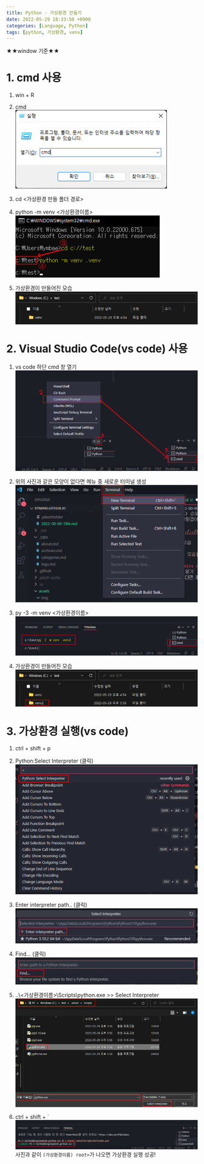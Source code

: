 ```yaml
---
title: Python - 가상환경 만들기
date: 2022-05-29 18:33:50 +0900
categories: [Language, Python]
tags: [python, 가상환경, venv]
---
```


★★window 기준★★

# 1. cmd 사용
1. win + R
2. cmd
   <br>
   ![cmd_실행](../../../assets/imgs/python_01_01.png)

3. cd <가상환경 만들 폴더 경로>

4. python -m venv <가상환경이름>
   <br>
   ![cmd_가상환경](../../../assets/imgs/python_01_02.png)

5. 가상환경이 만들어진 모습
   <br>
   ![가상환경이 만들어진 모습](../../../assets/imgs/python_01_03.png)

# 2. Visual Studio Code(vs code) 사용
1. vs code 하단 cmd 창 열기
   <br>
   ![vs_code_terminal](../../../assets/imgs/python_01_04.png)

2. 위의 사진과 같은 모양이 없다면 메뉴 중 새로운 터미널 생성
   <br>
   ![new_terminal](../../../assets/imgs/python_01_05.png)

3. py -3 -m venv <가상환경이름>
   <br>
   ![terminal_code](../../../assets/imgs/python_01_06.png)

4. 가상환경이 만들어진 모습
   ![가상환경이 만들어진 모습](../../../assets/imgs/python_01_07.png)

# 3. 가상환경 실행(vs code)
1. ctrl + shift + p
   
2. Python:Select Interpreter (클릭)
   <br>
   ![click](../../../assets/imgs/python_01_08.png)

3. Enter interpreter path.. (클릭)
   <br>
   ![click](../../../assets/imgs/python_01_09.png)

4. Find... (클릭)
   <br>
   ![click](../../../assets/imgs/python_01_10.png)

5. ..\\<가상환경이름>\\Scripts\\python.exe >> Select Interpreter
   <br>
   ![가상환경 경로](../../../assets/imgs/python_01_11.png)
   
6. ctrl + shift + \`
   <br>
   ![가상환경 실행 완료](../../../assets/imgs/python_01_12.png)
   <br>
   사진과 같이 `(가상환경이름) root>`가 나오면 가상환경 실행 성공!